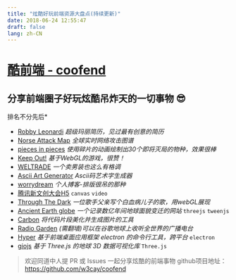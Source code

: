 ```yaml
---
title: "炫酷好玩前端资源大盘点(持续更新)"
date: 2018-06-24 12:55:47
draft: false
lang: zh-CN
---
```


#  [酷前端 - coofend](https://github.com/w3cay/coofend) 

分享前端圈子好玩炫酷吊炸天的一切事物 😎
----
排名不分先后*


- [Robby Leonardi](http://rleonardi.com/interactive-resume/)  *超级玛丽简历，见过最有创意的简历*
- [Norse Attack Map](http://map.norsecorp.com/)    *全球实时网络攻击图谱*
- [pieces in pieces](http://species-in-pieces.com/)   *使用碎片的动画绘制出30个即将灭局的物种，效果很棒*
- [Keep Out!](http://www.playkeepout.com/)    *基于WebGL的游戏，很赞！*
- [WELTRADE](http://pro.weltrade.com/en/intro)   *一个卖男装也这么有格调*
- [Ascii Art Generator](https://asciiartgen.now.sh/?s=Bright&style=block)   *Ascii码艺术字生成器*
- [worrydream](http://worrydream.com/)   *个人搏客-排版很吊的那种*
- [腾讯新文创大会H5](http://up.qq.com/act/a20180418up/index.html) ``` canvas ``` ``` video ```
- [Through The Dark](https://throughthedark.withgoogle.com/)   *一位歌手父亲写个白血病儿子的歌，用webGL展现*
- [Ancient Earth globe](http://dinosaurpictures.org/ancient-earth)   *一个记录数亿年间地球面貌变迁的网站* ``` threejs ``` ```tweenjs``` 
- [Carbon](https://carbon.now.sh/)   *将代码片段美化并生成图片的工具*
- [Radio Garden](http://radio.garden/)  *(需翻墙)可以在谷歌地球上收听全世界的广播电台* 
- [Hyper](https://hyper.is/)  *基于前端桌面应用框架 electron 的命令行工具，跨平台*  ``` electron ``` 
- [giojs](http://giojs.org/html/playground.html)  *基于 Three.js 的地球 3D 数据可视化库*  ``` Three.js ``` 


> 欢迎同道中人提 PR 或 Issues 一起分享炫酷的前端事物
> github项目地址： https://github.com/w3cay/coofend